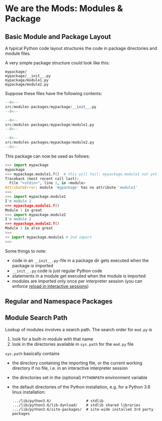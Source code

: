 # We are the Mods: Modules & Package

## Basic Module and Package Layout
A typical Python code layout structures the code in package directories
and module files.

A very simple package structure could look like this:

```
mypackage/
mypackage/__init__.py
mypackage/module1.py
mypackage/module2.py
```

Suppose these files have the following contents:

``` python
--8<--
src/modules-packages/mypackage/__init__.py
--8<--
```

``` python
--8<--
src/modules-packages/mypackage/module1.py
--8<--
```

``` python
--8<--
src/modules-packages/mypackage/module2.py
--8<--
```

This package can now be used as follows:
``` python
>>> import mypackage
mypackage
>>> mypackage.module1.f()  # this will fail: mypackage.module1 not yet imported
Traceback (most recent call last):
  File "<stdin>", line 1, in <module>
AttributeError: module 'mypackage' has no attribute 'module1'
>>>
>>> import mypackage.module1
I'm module 1
>>> mypackage.module1.f()
Module 1 is great
>>> import mypackage.module2
I'm module 2
>>> mypackage.module2.f()
Module 2 is also great
>>>
>> import mypackage.module1 # 2nd import 
>>> 
```

Some things to note:

 - code in an `__init__.py`-file in a package dir gets executed when the
 package is imported
 - `__init__.py` code is just regular Python code
 - statements in a module get executed when the module is imported
 - modules are imported only once per interpreter session (you can enforce
 [reload in interactive sessions](https://docs.python.org/3/tutorial/modules.html#more-on-modules))

## Regular and Namespace Packages

## Module Search Path

Lookup of modules involves a search path. The search order for `mod.py` is

 1. look for a built-in module with that name
 1. look in the directories available in `sys.path` for the `mod.py` file

`sys.path` basically contains

 - the directory containing the importing file, or the current working
   directory if no file, i.e. in an interactive interpreter session
 - the directories set in the (optional) `PYTHONPATH` environment variable
 - the default directories of the Python installation, e.g. for a Python 3.6
   linux installation:

    ```
    .../lib/python3.6/                # stdlib
    .../lib/python3.6/lib-dynload/    # stdlib shared libraries
    .../lib/python3.6/site-packages/  # site-wide installed 3rd party packages
    ```



